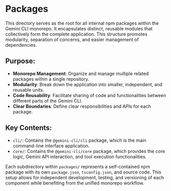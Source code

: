 # Packages

This directory serves as the root for all internal npm packages within the Gemini CLI monorepo. It encapsulates distinct, reusable modules that collectively form the complete application. This structure promotes modularity, separation of concerns, and easier management of dependencies.

## Purpose:

*   **Monorepo Management**: Organize and manage multiple related packages within a single repository.
*   **Modularity**: Break down the application into smaller, independent, and reusable units.
*   **Code Reusability**: Facilitate sharing of code and functionalities between different parts of the Gemini CLI.
*   **Clear Boundaries**: Define clear responsibilities and APIs for each package.

## Key Contents:

*   `cli/`: Contains the `@gemini-cli/cli` package, which is the main command-line interface application.
*   `core/`: Contains the `@gemini-cli/core` package, which provides the core logic, Gemini API interaction, and tool execution functionalities.

Each subdirectory within `packages/` represents a self-contained npm package with its own `package.json`, `tsconfig.json`, and source code. This setup allows for independent development, testing, and versioning of each component while benefiting from the unified monorepo workflow.